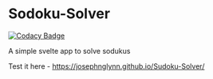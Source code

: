 # Sodoku-Solver

[![Codacy Badge](https://api.codacy.com/project/badge/Grade/06633186dba8444b80277b2d0053975a)](https://app.codacy.com/gh/josephnglynn/Sudoku-Solver?utm_source=github.com&utm_medium=referral&utm_content=josephnglynn/Sudoku-Solver&utm_campaign=Badge_Grade_Settings)

A simple svelte app to solve sodukus

Test it here - https://josephnglynn.github.io/Sudoku-Solver/
